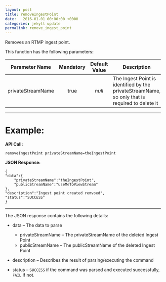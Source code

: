 ```yaml
---
layout: post
title: removeIngestPoint
date:   2016-01-01 00:00:00 +0000
categories: jekyll update
permalink: remove_ingest_point
---
```


Removes an RTMP ingest point.

This function has the following parameters:

| **Parameter Name** | **Mandatory** | **Default Value** | **Description**                          |
| :----------------: | :-----------: | :---------------: | ---------------------------------------- |
| privateStreamName  |     true      |      *null*       | The Ingest Point is identified by the privateStreamName, so only that is required to delete it |

------

# **Example:**

**API Call:**

``` 
removeIngestPoint privateStreamName=theIngestPoint
```

**JSON Response:**

``` 
{
"data":{
    "privateStreamName":"theIngestPoint",
    "publicStreamName":"useMeToViewStream"
},
"description":"Ingest point created remvoed",
"status":"SUCCESS"
}
```

------

The JSON response contains the following details:

- data – The data to parse
  - privateStreamName – The privateStreamName of the deleted Ingest Point
  - publicStreamName – The publicStreamName of the deleted Ingest Point
- description – Describes the result of parsing/executing the command


- status – `SUCCESS` if the command was parsed and executed successfully, `FAIL` if not.
